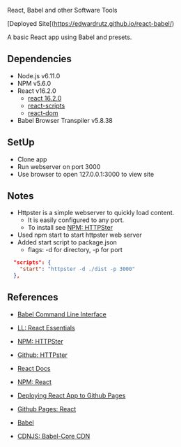 React, Babel and other Software Tools

[Deployed Site[(https://edwardrutz.github.io/react-babel/)

A basic React app using Babel and presets.

## Dependencies
- Node.js v6.11.0
- NPM v5.6.0
- React v16.2.0
  - [react 16.2.0](https://www.npmjs.com/package/react)
  - [react-scripts](https://www.npmjs.com/package/react-scripts)
  - [react-dom](https://www.npmjs.com/package/react-dom)
- Babel Browser Transpiler v5.8.38 


## SetUp
- Clone app
- Run webserver on port 3000
- Use browser to open 127.0.0.1:3000 to view site


## Notes
- Httpster is a simple webserver to quickly load content.
  - It is easily configured to any port.
  - To install see [NPM: HTTPSter](https://www.npmjs.com/package/httpster)
- Used npm start to start httpster web server
- Added start script to package.json
  - flags:  -d for directory, -p for port 
```json
  "scripts": {
    "start": "httpster -d ./dist -p 3000"
  },
```





## References
- [Babel Command Line Interface](https://www.npmjs.com/package/babel-cli)



- [LL: React Essentials](https://www.linkedin.com/learning/react-js-essential-training)
- [NPM: HTTPSter](https://www.npmjs.com/package/httpster)
- [Github: HTTPster](https://github.com/SimbCo/httpster)
- [React Docs](https://reactjs.net)
- [NPM: React](https://www.npmjs.com/package/react)
- [Deploying React App to Github Pages](https://github.com/gitname/react-gh-pages)
- [Github Pages: React](https://github.com/facebookincubator/create-react-app/blob/master/packages/react-scripts/template/README.md#github-pages)
- [Babel](https://babeljs.io)
- [CDNJS: Babel-Core CDN](https://cdnjs.com)



